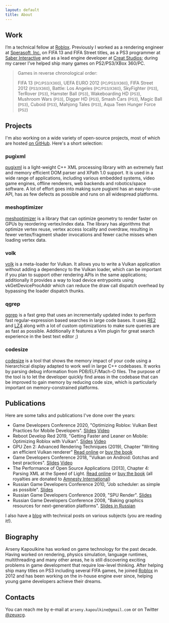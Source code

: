 ```yaml
---
layout: default
title: About
---
```

## Work

I’m a technical fellow at [Roblox](https://corp.roblox.com/). Previously I worked as a rendering engineer at [Sperasoft, Inc.](https://sperasoft.com/) on FIFA 13 and FIFA Street titles, as a PS3 programmer at [Saber Interactive](http://www.saber3d.com/) and as a lead engine developer at [Creat Studios](http://www.creatstudios.com/); during my career I’ve helped ship many games on PS2/PS3/XBox 360/PC.

> Games in reverse chronological order:
>
> FIFA 13 (<small>PC/PS3/X360</small>),
> UEFA EURO 2012 (<small>PC/PS3/X360</small>),
> FIFA Street 2012 (<small>PS3/X360</small>),
> Battle: Los Angeles (<small>PC/PS3/X360</small>),
> SkyFighter (<small>PS3</small>),
> TerRover (<small>PS3</small>),
> Hamster Ball (<small>PS3</small>),
> Wakeboarding HD (<small>PS3</small>),
> Mushroom Wars (<small>PS3</small>),
> Digger HD (<small>PS3</small>),
> Smash Cars (<small>PS3</small>),
> Magic Ball (<small>PS3</small>),
> Cuboid (<small>PS3</small>),
> Mahjong Tales (<small>PS3</small>),
> Aqua Teen Hunger Force (<small>PS2</small>)

## Projects

I'm also working on a wide variety of open-source projects, most of which are hosted [on GitHub](https://github.com/zeux/). Here's a short selection:

### pugixml

[pugixml](http://pugixml.org/) is a light-weight C++ XML processing library with an extremely fast and memory efficient DOM parser and XPath 1.0 support. It is used in a wide range of applications, including various embedded systems, video game engines, offline renderers, web backends and robotics/space software. A lot of effort goes into making sure pugixml has an easy-to-use API, has as few defects as possible and runs on all widespread platforms.

### meshoptimizer

[meshoptimizer](http://github.com/zeux/meshoptimizer) is a library that can optimize geometry to render faster on GPUs by reordering vertex/index data. The library has algorithms that optimize vertex reuse, vertex access locality and overdraw, resulting in fewer vertex/fragment shader invocations and fewer cache misses when loading vertex data.

### volk

[volk](http://github.com/zeux/volk) is a meta-loader for Vulkan. It allows you to write a Vulkan application without adding a dependency to the Vulkan loader, which can be important if you plan to support other rendering APIs in the same applications; additionally it provides a way to load device entrypoints using vkGetDeviceProcAddr which can reduce the draw call dispatch overhead by bypassing the loader dispatch thunks.

### qgrep

[qgrep](http://github.com/zeux/qgrep) is a fast grep that uses an incrementally updated index to perform fast regular-expression based searches in large code bases. It uses [RE2](http://code.google.com/p/re2/) and [LZ4](http://code.google.com/p/lz4/) along with a lot of custom optimizations to make sure queries are as fast as possible. Additionally it features a Vim plugin for great search experience in the best text editor ;)

### codesize

[codesize](http://github.com/zeux/codesize) is a tool that shows the memory impact of your code using a hierarchical display adapted to work well in large C++ codebases. It works by parsing debug information from PDB/ELF/Mach-O files. The purpose of the tool is to let the developer quickly find areas in the codebase that can be improved to gain memory by reducing code size, which is particularly important on memory-constrained platforms.

## Publications

Here are some talks and publications I've done over the years:

* Game Developers Conference 2020, "Optimizing Roblox: Vulkan Best Practices for Mobile Developers". [Slides](/data/gdc2020_arm.pdf) [Video](https://www.youtube.com/watch?v=BXlo09Kbp2k)
* Reboot Develop Red 2019, "Getting Faster and Leaner on Mobile: Optimizing Roblox with Vulkan". [Slides](/data/reboot2019.pdf) [Video](https://www.youtube.com/watch?v=hPW5ckkqiqA)
* GPU Zen 2: Advanced Rendering Techniques (2019), Chapter "Writing an efficient Vulkan renderer" [Read online](/2020/02/27/writing-an-efficient-vulkan-renderer/) or [buy the book](https://www.amazon.com/GPU-Zen-Advanced-Rendering-Techniques/dp/179758314X)
* Game Developers Conference 2018, "Vulkan on Android: Gotchas and best practices". [Slides](/data/gdc2018.pdf) [Video](https://www.youtube.com/watch?v=Aeo62YzofGc)
* The Performance of Open Source Applications (2013), Chapter 4: Parsing XML at the Speed of Light. [Read online](http://aosabook.org/en/posa/parsing-xml-at-the-speed-of-light.html) or [buy the book](http://aosabook.org/en/buy.html#posa) (all royalties are donated to [Amnesty International](http://www.amnesty.org/))
* Russian Game Developers Conference 2010, "Job scheduler: as simple as possible". [Slides](/data/kri2010_en.pdf)
* Russian Game Developers Conference 2009, "SPU Render". [Slides](/data/kri2009_en.pdf)
* Russian Game Developers Conference 2008, "Baking graphics resources for next-generation platforms". [Slides in Russian](/data/kri2008.pdf)

I also have a [blog](https://zeux.io) with technical posts on various subjects (you are reading it!).

## Biography

Arseny Kapoulkine has worked on game technology for the past decade. Having worked on rendering, physics simulation, language runtimes, multithreading and many other areas, he is still discovering exciting problems in game development that require low-level thinking. After helping ship many titles on PS3 including several FIFA games, he joined [Roblox](https://corp.roblox.com/) in 2012 and has been working on the in-house engine ever since, helping young game developers achieve their dreams.

## Contacts
You can reach me by e-mail at `arseny.kapoulkine@gmail.com` or on Twitter [@zeuxcg](https://twitter.com/zeuxcg).
